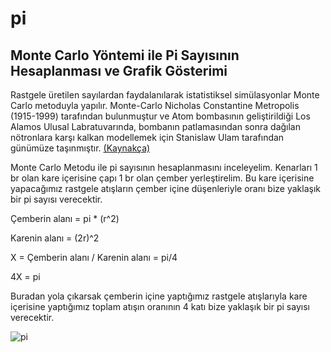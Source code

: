 # pi
## Monte Carlo Yöntemi ile Pi Sayısının Hesaplanması ve Grafik Gösterimi

Rastgele üretilen sayılardan faydalanılarak istatistiksel simülasyonlar Monte Carlo metoduyla yapılır. Monte-Carlo Nicholas Constantine Metropolis (1915-1999) tarafından bulunmuştur ve Atom bombasının geliştirildiği Los Alamos Ulusal Labratuvarında, bombanın patlamasından sonra dağılan nötronlara karşı kalkan modellemek için Stanislaw Ulam tarafından günümüze taşınmıştır. [(Kaynakça)](https://tr.wikipedia.org/wiki/Monte_Carlo_benzetimi)

Monte Carlo Metodu ile pi sayısının hesaplanmasını inceleyelim. Kenarları 1 br olan kare içerisine çapı 1 br olan çember yerleştirelim.
Bu kare içerisine yapacağımız rastgele atışların çember içine düşenleriyle oranı bize yaklaşık bir pi sayısı verecektir.

Çemberin alanı = pi * (r^2) 

Karenin alanı = (2r)^2

X = Çemberin alanı / Karenin alanı = pi/4 

4X = pi 

Buradan yola çıkarsak çemberin içine yaptığımız rastgele atışlarıyla kare içerisine yaptığımız toplam atışın oranının 4 katı bize
yaklaşık bir pi sayısı verecektir.

![pi](https://i.hizliresim.com/kMRyYy.png)
